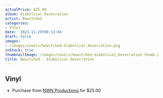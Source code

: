 ```yaml
---
actualPrice: $25.00
album: Diabolical Desecration
artist: Bewitched
categories:
- Vinyl
date: '2023-11-29T06:13:04'
draft: false
images:
- /images/covers/bewitched-diabolical_desecration.png
inStock: true
thumbnailImage: /images/covers/bewitched-diabolical_desecration-thumb.png
title: Bewitched - Diabolical Desecration
---
```


## Vinyl
* Purchase from [NWN Productions](http://shop.nwnprod.com/index.php?route=product/product&path=75&product_id=23526&sort=pd.name&order=ASC) for $25.00
